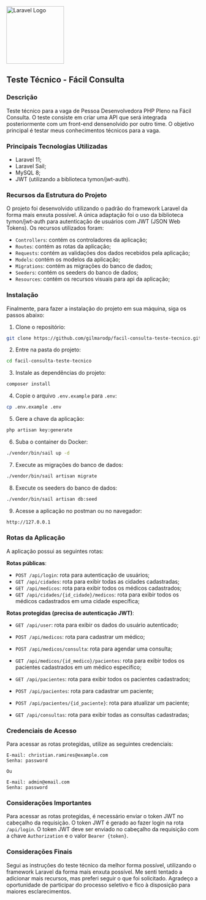 <p><a href="https://facilconsulta.com.br" target="_blank"><img src="https://facilconsulta.com.br/site/componentes/footer/assets/img/logo.png/site/componentes/footer/assets/img/logo.png" width="150" alt="Laravel Logo"></a></p>

## Teste Técnico - Fácil Consulta

### Descrição
Teste técnico para a vaga de Pessoa Desenvolvedora PHP Pleno na Fácil Consulta. O teste
consiste em criar uma API que será integrada posteriormente com um front-end densenolvido
por outro time. O objetivo principal é testar meus conhecimentos técnicos para a vaga.

### Principais Tecnologias Utilizadas
- Laravel 11;
- Laravel Sail;
- MySQL 8;
- JWT (utilizando a biblioteca tymon/jwt-auth).

### Recursos da Estrutura do Projeto
O projeto foi desenvolvido utilizando o padrão do framework Laravel da forma mais
enxuta possível. A única adaptação foi o uso da biblioteca tymon/jwt-auth para autenticação
de usuários com JWT (JSON Web Tokens). Os recursos utilizados foram:

- `Controllers`: contém os controladores da aplicação;
- `Routes`: contém as rotas da aplicação;
- `Requests`: contém as validações dos dados recebidos pela aplicação;
- `Models`: contém os modelos da aplicação;
- `Migrations`: contém as migrações do banco de dados;
- `Seeders`: contém os seeders do banco de dados;
- `Resources`: contém os recursos visuais para api da aplicação;

### Instalação
Finalmente, para fazer a instalação do projeto em sua máquina, siga os passos abaixo:

1. Clone o repositório:
```bash
git clone https://github.com/gilmarodp/facil-consulta-teste-tecnico.git
```

2. Entre na pasta do projeto:
```bash
cd facil-consulta-teste-tecnico
```

3. Instale as dependências do projeto:
```bash
composer install
```

4. Copie o arquivo `.env.example` para `.env`:
```bash
cp .env.example .env
```

5. Gere a chave da aplicação:
```bash
php artisan key:generate
```

6. Suba o container do Docker:
```bash
./vendor/bin/sail up -d
```

7. Execute as migrações do banco de dados:
```bash
./vendor/bin/sail artisan migrate
```

8. Execute os seeders do banco de dados:
```bash
./vendor/bin/sail artisan db:seed
```

9. Acesse a aplicação no postman ou no navegador:
```bash
http://127.0.0.1
```

### Rotas da Aplicação
A aplicação possui as seguintes rotas:

**Rotas públicas**:
- `POST /api/login`: rota para autenticação de usuários;
- `GET /api/cidades`: rota para exibir todas as cidades cadastradas;
- `GET /api/medicos`: rota para exibir todos os médicos cadastrados;
- `GET /api/cidades/{id_cidade}/medicos`: rota para exibir todos os médicos cadastrados em uma cidade específica;

**Rotas protegidas (precisa de autenticação JWT)**:
- `GET /api/user`: rota para exibir os dados do usuário autenticado;


- `POST /api/medicos`: rota para cadastrar um médico;
- `POST /api/medicos/consulta`: rota para agendar uma consulta;
- `GET /api/medicos/{id_medico}/pacientes`: rota para exibir todos os pacientes cadastrados em um médico específico;


- `GET /api/pacientes`: rota para exibir todos os pacientes cadastrados;
- `POST /api/pacientes`: rota para cadastrar um paciente;
- `POST /api/pacientes/{id_paciente}`: rota para atualizar um paciente;


- `GET /api/consultas`: rota para exibir todas as consultas cadastradas;


### Credenciais de Acesso
Para acessar as rotas protegidas, utilize as seguintes credenciais:
```
E-mail: christian.ramires@example.com
Senha: password

Ou

E-mail: admin@email.com
Senha: password
```

### Considerações Importantes
Para acessar as rotas protegidas, é necessário enviar o token JWT no cabeçalho da requisição.
O token JWT é gerado ao fazer login na rota `/api/login`. O token JWT deve ser enviado no
cabeçalho da requisição com a chave `Authorization` e o valor `Bearer {token}`.

### Considerações Finais
Segui as instruções do teste técnico da melhor forma possível, utilizando o framework Laravel
da forma mais enxuta possível. Me senti tentado a adicionar mais recursos, mas preferi seguir
o que foi solicitado. Agradeço a oportunidade de participar do processo seletivo e
fico à disposição para maiores esclarecimentos.
